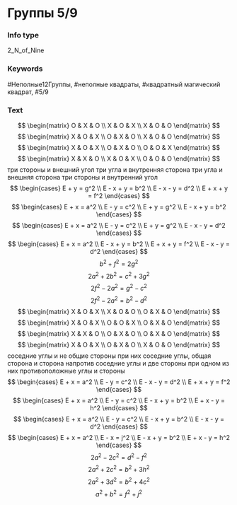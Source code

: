 # Группы 5/9
### Info type
2_N_of_Nine
### Keywords
#Неполные12Группы, #неполные квадраты, #квадратный магический квадрат, #5/9
### Text
$$
\begin{matrix}
O & X & O \\
X & O & X \\
X & O & O
\end{matrix}
$$
$$
\begin{matrix}
X & O & X \\
O & X & O \\
X & O & O
\end{matrix}
$$
$$
\begin{matrix}
X & O & X \\
O & X & O \\
O & O & X
\end{matrix}
$$
$$
\begin{matrix}
X & X & O \\
X & O & X \\
O & O & O
\end{matrix}
$$
три стороны и внешний угол
три угла и внутренняя сторона
три угла и внешняя сторона
три стороны и внутренний угол
$$
\begin{cases}
E + y = g^2 \\
E - x + y = b^2 \\
E - x - y = d^2 \\
E + x + y = f^2
\end{cases}
$$
$$
\begin{cases}
E + x = a^2 \\
E - y = c^2 \\
E + y = g^2 \\
E - x + y = b^2
\end{cases}
$$
$$
\begin{cases}
E + x = a^2 \\
E - y = c^2 \\
E + y = g^2 \\
E - x - y = d^2
\end{cases}
$$
$$
\begin{cases}
E + x = a^2 \\
E - x + y = b^2 \\
E + x + y = f^2 \\
E - x - y = d^2
\end{cases}
$$
$$
b^2 + f^2 = 2g^2
$$
$$
2a^2 + 2b^2 = c^2 + 3g^2
$$
$$
2f^2 - 2a^2 = g^2 - c^2
$$
$$
2f^2 - 2a^2 = b^2 - d^2
$$
$$
\begin{matrix}
X & O & X \\
X & O & O \\
O & X & O
\end{matrix}
$$
$$
\begin{matrix}
X & O & X \\
O & O & X \\
O & X & O
\end{matrix}
$$
$$
\begin{matrix}
X & X & O \\
O & X & O \\
O & X & O
\end{matrix}
$$
$$
\begin{matrix}
X & O & X \\
O & X & O \\
X & O & O
\end{matrix}
$$
соседние углы и не общие стороны при них
соседние углы, общая сторона и сторона напротив
соседние углы и две стороны при одном из них
противоположные углы и стороны
$$
\begin{cases}
E + x = a^2 \\
E - y = c^2 \\
E - x - y = d^2 \\
E + x + y = f^2
\end{cases}
$$
$$
\begin{cases}
E + x = a^2 \\
E - y = c^2 \\
E - x + y = b^2 \\
E + x - y = h^2
\end{cases}
$$
$$
\begin{cases}
E + x = a^2 \\
E - y = c^2 \\
E - x + y = b^2 \\
E - x - y = d^2
\end{cases}
$$
$$
\begin{cases}
E + x = a^2 \\
E - x = j^2 \\
E - x + y = b^2 \\
E + x - y = h^2
\end{cases}
$$
$$
2a^2 - 2c^2 = d^2 - f^2
$$
$$
2a^2 + 2c^2 = b^2 + 3h^2
$$
$$
2a^2 + 3d^2 = b^2 + 4c^2
$$
$$
a^2 + b^2 = f^2 + j^2
$$